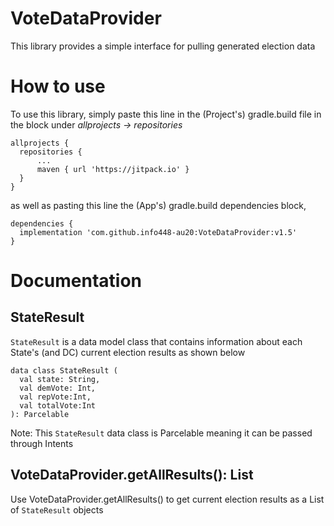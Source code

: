 # VoteDataProvider

This library provides a simple interface for pulling generated election data

# How to use

To use this library, simply paste this line in the (Project's) gradle.build file in the block under *allprojects -> repositories*
  ```
  allprojects {
    repositories {
        ...
        maven { url 'https://jitpack.io' }
    }
  }
  ```
  
  as well as pasting this line  the (App's) gradle.build dependencies block, 
  ```    
  dependencies {
    implementation 'com.github.info448-au20:VoteDataProvider:v1.5'
  }
  ```

# Documentation

## StateResult

`StateResult` is a data model class that contains information about each State's (and DC) current election results as shown below


  ```
  data class StateResult (
    val state: String,
    val demVote: Int,
    val repVote:Int,
    val totalVote:Int
): Parcelable
  ```
  
Note: This `StateResult` data class is Parcelable meaning it can be passed through Intents

## VoteDataProvider.getAllResults(): List<StateResult>

Use VoteDataProvider.getAllResults() to get current election results as a List of `StateResult` objects

